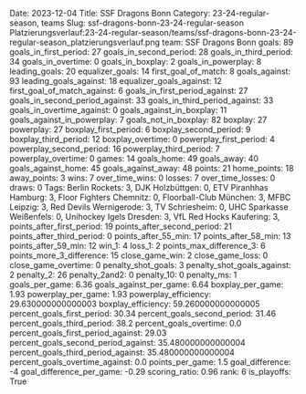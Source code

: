 Date: 2023-12-04
Title: SSF Dragons Bonn
Category: 23-24-regular-season, teams
Slug: ssf-dragons-bonn-23-24-regular-season
Platzierungsverlauf:23-24-regular-season/teams/ssf-dragons-bonn-23-24-regular-season_platzierungsverlauf.png
team: SSF Dragons Bonn
goals: 89
goals_in_first_period: 27
goals_in_second_period: 28
goals_in_third_period: 34
goals_in_overtime: 0
goals_in_boxplay: 2
goals_in_powerplay: 8
leading_goals: 20
equalizer_goals: 14
first_goal_of_match: 8
goals_against: 93
leading_goals_against: 18
equalizer_goals_against: 12
first_goal_of_match_against: 6
goals_in_first_period_against: 27
goals_in_second_period_against: 33
goals_in_third_period_against: 33
goals_in_overtime_against: 0
goals_against_in_boxplay: 11
goals_against_in_powerplay: 7
goals_not_in_boxplay: 82
boxplay: 27
powerplay: 27
boxplay_first_period: 6
boxplay_second_period: 9
boxplay_third_period: 12
boxplay_overtime: 0
powerplay_first_period: 4
powerplay_second_period: 16
powerplay_third_period: 7
powerplay_overtime: 0
games: 14
goals_home: 49
goals_away: 40
goals_against_home: 45
goals_against_away: 48
points: 21
home_points: 18
away_points: 3
wins: 7
over_time_wins: 0
losses: 7
over_time_losses: 0
draws: 0
Tags:  Berlin Rockets: 3,  DJK Holzbüttgen: 0,  ETV Piranhhas Hamburg: 3,  Floor Fighters Chemnitz: 0,  Floorball-Club München: 3,  MFBC Leipzig: 3,  Red Devils Wernigerode: 3,  TV Schriesheim: 0,  UHC Sparkasse Weißenfels: 0,  Unihockey Igels Dresden: 3,  VfL Red Hocks Kaufering: 3,
points_after_first_period: 19
points_after_second_period: 21
points_after_third_period: 0
points_after_55_min: 17
points_after_58_min: 13
points_after_59_min: 12
win_1: 4
loss_1: 2
points_max_difference_3: 6
points_more_3_difference: 15
close_game_win: 2
close_game_loss: 0
close_game_overtime: 0
penalty_shot_goals: 3
penalty_shot_goals_against: 2
penalty_2: 26
penalty_2and2: 0
penalty_10: 0
penalty_ms: 1
goals_per_game: 6.36
goals_against_per_game: 6.64
boxplay_per_game: 1.93
powerplay_per_game: 1.93
powerplay_efficiency: 29.630000000000003
boxplay_efficiency: 59.260000000000005
percent_goals_first_period: 30.34
percent_goals_second_period: 31.46
percent_goals_third_period: 38.2
percent_goals_overtime: 0.0
percent_goals_first_period_against: 29.03
percent_goals_second_period_against: 35.480000000000004
percent_goals_third_period_against: 35.480000000000004
percent_goals_overtime_against: 0.0
points_per_game: 1.5
goal_difference: -4
goal_difference_per_game: -0.29
scoring_ratio: 0.96
rank: 6
is_playoffs: True
